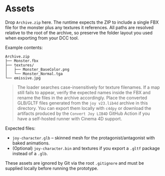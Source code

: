 # Assets

Drop `Archive.zip` here. The runtime expects the ZIP to include a single FBX file
for the monster plus any textures it references. All paths are resolved relative
to the root of the archive, so preserve the folder layout you used when exporting
from your DCC tool.

Example contents:

```
Archive.zip
├── Monster.fbx
├── textures/
│   ├── Monster_BaseColor.png
│   └── Monster_Normal.tga
└── emissive.jpg
```

> The loader searches case-insensitively for texture filenames. If a map still
> fails to appear, verify the expected names inside the FBX and rename the files
> in the archive accordingly.
Place the converted GLB/GLTF files generated from the `joy v23.lib4d` archive in this directory.
You can export them locally with `c4dpy` or download the artifacts produced by
the `Convert Joy LIB4D` GitHub Action if you have a self-hosted runner with
Cinema 4D support.

Expected files:

- `joy-character.glb` – skinned mesh for the protagonist/antagonist with baked animations.
- (Optional) `joy-character.bin` and textures if you export a `.gltf` package instead of a `.glb`.

These assets are ignored by Git via the root `.gitignore` and must be supplied locally before running the prototype.
